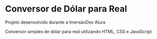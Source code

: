 # Conversor de Dólar para Real
Projeto desenvolvido durante a ImersãoDev Alura

Conversor simples de dólar para real utilizando HTML, CSS e JavaScript
